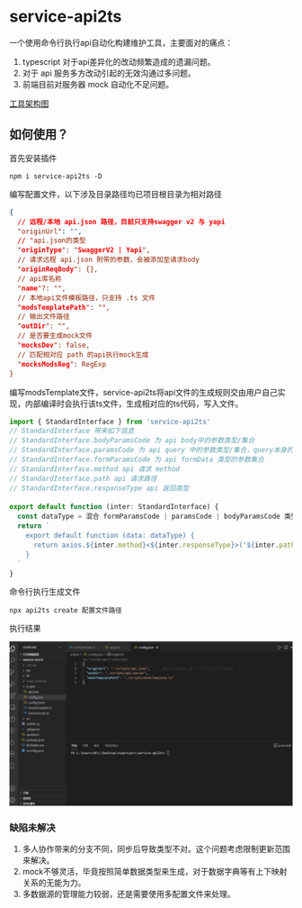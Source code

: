 # service-api2ts

一个使用命令行执行api自动化构建维护工具，主要面对的痛点：
1. typescript 对于api差异化的改动频繁造成的遗漏问题。
2. 对于 api 服务多方改动引起的无效沟通过多问题。
3. 前端目前对服务器 mock 自动化不足问题。

[工具架构图]('./static/service-api2ts.xmind')
## 如何使用？
首先安装插件
```nodejs
npm i service-api2ts -D
```
编写配置文件，以下涉及目录路径均已项目根目录为相对路径
```json
{
  // 远程/本地 api.json 路径，目前只支持swagger v2 与 yapi
  "originUrl": "",
  // "api.json的类型
  "originType": "SwaggerV2 | Yapi",
  // 请求远程 api.json 附带的参数，会被添加至请求body
  "originReqBody": {},
  // api库名称
  "name"?: "",
  // 本地api文件模板路径，只支持 .ts 文件
  "modsTemplatePath": "",
  // 输出文件路径
  "outDir": "",
  // 是否要生成mock文件
  "mocksDev": false,
  // 匹配相对应 path 的api执行mock生成
  "mocksModsReg": RegExp
}
```
编写modsTemplate文件，service-api2ts将api文件的生成规则交由用户自己实现，内部编译时会执行该ts文件，生成相对应的ts代码，写入文件。
```javascript
import { StandardInterface } from 'service-api2ts'
// StandardInterface 带来如下信息
// StandardInterface.bodyParamsCode 为 api body中的参数类型/集合
// StandardInterface.paramsCode 为 api query 中的参数类型/集合，query本身的特殊性，一般不会是一个完整类型
// StandardInterface.formParamsCode 为 api formData 类型的参数集合
// StandardInterface.method api 请求 method
// StandardInterface.path api 请求路径
// StandardInterface.responseType api 返回类型

export default function (inter: StandardInterface) {
  const dataType = 混合 formParamsCode | paramsCode | bodyParamsCode 类型
  return `
    export default function (data: dataType) {
      return axios.${inter.method}<${inter.responseType}>('${inter.path}', data)
    }
  `
}
```
命令行执行生成文件
```nodejs
npx api2ts create 配置文件路径
```
执行结果

![avatar](/static/demo.gif)

### 缺陷未解决
1. 多人协作带来的分支不同，同步后导致类型不对。这个问题考虑限制更新范围来解决。
2. mock不够灵活，毕竟按照简单数据类型来生成，对于数据字典等有上下映射关系的无能为力。
3. 多数据源的管理能力较弱，还是需要使用多配置文件来处理。